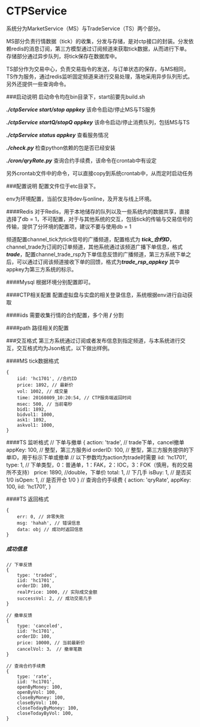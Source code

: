 # CTPService

系统分为MarketService（MS）与TradeService（TS）两个部分。

MS部分负责行情数据（tick）的收集，分发与存储，是对ctp接口的封装。分发依赖redis的消息订阅，第三方模型通过订阅频道来获取tick数据，从而进行下单。存储部分通过异步队列，将tick保存在数据库中。

TS部分作为交易中心，负责交易指令的发送，与订单状态的保存，与MS相同，TS作为服务，通过redis监听固定频道来进行交易处理，落地采用异步队列形式。另外还提供一些查询命令。

###启动说明
启动命令均在bin目录下，start前要先build.sh

***./ctpService start/stop appkey*** 该命令启动/停止MS与TS服务

***./ctpService startQ/stopQ appkey*** 该命令启动/停止消费队列，包括MS与TS

***./ctpService status appkey*** 查看服务情况

***./check.py*** 检查python依赖的包是否已经安装

***./cron/qryRate.py*** 查询合约手续费，该命令在crontab中有设定

另外crontab文件中的命令，可以直接copy到系统crontab中，从而定时启动任务

###配置说明
配置文件位于etc目录下。

env为环境配置，当前仅支持dev与online，及开发与线上环境。

####Redis
对于Redis，用于本地储存的队列以及一些系统内的数据共享，直接选择了db = 1，不可配置，对于与其他系统的交互，包括tick的传输与交易信号的传输，提供了分环境的配置项，建议不要与使用db = 1

频道配置channel_tick为tick信号的广播频道，配置格式为 ***tick_合约ID***，channel_trade为订阅的订单频道，其他系统通过该频道广播下单信息，格式 ***trade***，配置channel_trade_rsp为下单信息反馈的广播频道，第三方系统下单之后，可以通过订阅该频道接收下单的回馈，格式为***trade_rsp_appkey*** 其中appkey为第三方系统的标示。

####Mysql
根据环境分别配置即可。

####CTP相关配置
配置虚拟盘与实盘的相关登录信息，系统根据env进行自动获取

####iids
需要收集行情的合约配置，多个用 **/** 分割

####path
路径相关的配置


###交互格式
第三方系统通过订阅或者发布信息到指定频道，与本系统进行交互，交互格式均为Json格式，以下做出样例。

####MS tick数据格式

    {
        iid: 'hc1701', //合约ID
        price: 1892, // 最新价
        vol: 1002, // 成交量
        time: 20160809_10:20:54, // CTP服务端返回时间
        msec: 500, // 当前毫秒
        bid1: 1892,
        bidvol1: 1000,
        ask1: 1892,
        askvol1: 1000,
    }

####TS 监听格式
    // 下单与撤单
    {
        action: 'trade', // trade下单，cancel撤单
        appKey: 100, // 整型，第三方服务id
        orderID: 100, // 整型，第三方服务提供的下单ID，用于标示下单或撤单
        // 以下参数均为action为trade时需要
        iid: 'hc1701',
        type: 1, // 下单类型，0：普通单，1：FAK，2：IOC，3：FOK（慎用，有的交易所不支持）
        price: 1890, //double，下单价
        total: 1, // 下几手
        isBuy: 1, // 是否买 1/0
        isOpen: 1, // 是否开仓 1/0
    }
    // 查询合约手续费
    {
        action: 'qryRate',
        appKey: 100,
        iid: 'hc1701',
    }

####TS 返回格式

    {
        err: 0, // 非零失败
        msg: 'hahah', // 错误信息
        data: obj // 成功时返回信息
    }

##### 成功信息

    // 下单反馈
    {
        type: 'traded',
        iid: 'hc1701',
        orderID: 100,
        realPrice: 1000, // 实际成交金额
        successVol: 2, // 成功交易几手
    }

    // 撤单反馈
    {
        type: 'canceled',
        iid: 'hc1701',
        orderID: 100,
        price: 10000, // 当前最新价
        cancelVol: 3， // 撤单笔数
    }

    // 查询合约手续费
    {
        type: 'rate',
        iid: 'hc1701',
        openByMoney: 100,
        openByVol: 100,
        closeByMoney: 100,
        closeByVol: 100,
        closeTodayByMoney: 100,
        closeTodayByVol: 100,
    }

